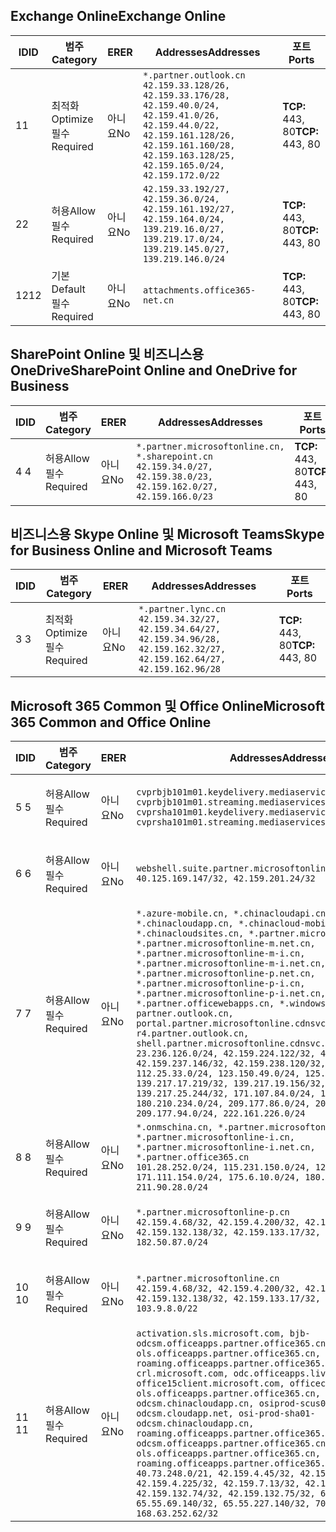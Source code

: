 <!--THIS FILE IS AUTOMATICALLY GENERATED. MANUAL CHANGES WILL BE OVERWRITTEN.-->
<!--Please contact the Office 365 Endpoints team with any questions.-->
<!--China endpoints version 2018112800-->
<!--File generated 2019-01-30 08:01:53.0525-->

## <a name="exchange-online"></a><span data-ttu-id="46eed-101">Exchange Online</span><span class="sxs-lookup"><span data-stu-id="46eed-101">Exchange Online</span></span>

<span data-ttu-id="46eed-102">ID</span><span class="sxs-lookup"><span data-stu-id="46eed-102">ID</span></span> | <span data-ttu-id="46eed-103">범주</span><span class="sxs-lookup"><span data-stu-id="46eed-103">Category</span></span> | <span data-ttu-id="46eed-104">ER</span><span class="sxs-lookup"><span data-stu-id="46eed-104">ER</span></span> | <span data-ttu-id="46eed-105">Addresses</span><span class="sxs-lookup"><span data-stu-id="46eed-105">Addresses</span></span> | <span data-ttu-id="46eed-106">포트</span><span class="sxs-lookup"><span data-stu-id="46eed-106">Ports</span></span>
-- | -------------------- | -- | --------------------------------------------------------------------------------------------------------------------------------------------------------------------------------------------------------- | ----------------
<span data-ttu-id="46eed-107">1</span><span class="sxs-lookup"><span data-stu-id="46eed-107">1</span></span> | <span data-ttu-id="46eed-108">최적화</span><span class="sxs-lookup"><span data-stu-id="46eed-108">Optimize</span></span><BR><span data-ttu-id="46eed-109">필수</span><span class="sxs-lookup"><span data-stu-id="46eed-109">Required</span></span> | <span data-ttu-id="46eed-110">아니요</span><span class="sxs-lookup"><span data-stu-id="46eed-110">No</span></span> | `*.partner.outlook.cn`<BR>`42.159.33.128/26, 42.159.33.176/28, 42.159.40.0/24, 42.159.41.0/26, 42.159.44.0/22, 42.159.161.128/26, 42.159.161.160/28, 42.159.163.128/25, 42.159.165.0/24, 42.159.172.0/22` | <span data-ttu-id="46eed-111">**TCP:** 443, 80</span><span class="sxs-lookup"><span data-stu-id="46eed-111">**TCP:** 443, 80</span></span>
<span data-ttu-id="46eed-112">2</span><span class="sxs-lookup"><span data-stu-id="46eed-112">2</span></span> | <span data-ttu-id="46eed-113">허용</span><span class="sxs-lookup"><span data-stu-id="46eed-113">Allow</span></span><BR><span data-ttu-id="46eed-114">필수</span><span class="sxs-lookup"><span data-stu-id="46eed-114">Required</span></span> | <span data-ttu-id="46eed-115">아니요</span><span class="sxs-lookup"><span data-stu-id="46eed-115">No</span></span> | `42.159.33.192/27, 42.159.36.0/24, 42.159.161.192/27, 42.159.164.0/24, 139.219.16.0/27, 139.219.17.0/24, 139.219.145.0/27, 139.219.146.0/24` | <span data-ttu-id="46eed-116">**TCP:** 443, 80</span><span class="sxs-lookup"><span data-stu-id="46eed-116">**TCP:** 443, 80</span></span>
<span data-ttu-id="46eed-117">12</span><span class="sxs-lookup"><span data-stu-id="46eed-117">12</span></span> | <span data-ttu-id="46eed-118">기본</span><span class="sxs-lookup"><span data-stu-id="46eed-118">Default</span></span><BR><span data-ttu-id="46eed-119">필수</span><span class="sxs-lookup"><span data-stu-id="46eed-119">Required</span></span> | <span data-ttu-id="46eed-120">아니요</span><span class="sxs-lookup"><span data-stu-id="46eed-120">No</span></span> | `attachments.office365-net.cn` | <span data-ttu-id="46eed-121">**TCP:** 443, 80</span><span class="sxs-lookup"><span data-stu-id="46eed-121">**TCP:** 443, 80</span></span>

## <a name="sharepoint-online-and-onedrive-for-business"></a><span data-ttu-id="46eed-122">SharePoint Online 및 비즈니스용 OneDrive</span><span class="sxs-lookup"><span data-stu-id="46eed-122">SharePoint Online and OneDrive for Business</span></span>

<span data-ttu-id="46eed-123">ID</span><span class="sxs-lookup"><span data-stu-id="46eed-123">ID</span></span> | <span data-ttu-id="46eed-124">범주</span><span class="sxs-lookup"><span data-stu-id="46eed-124">Category</span></span> | <span data-ttu-id="46eed-125">ER</span><span class="sxs-lookup"><span data-stu-id="46eed-125">ER</span></span> | <span data-ttu-id="46eed-126">Addresses</span><span class="sxs-lookup"><span data-stu-id="46eed-126">Addresses</span></span> | <span data-ttu-id="46eed-127">포트</span><span class="sxs-lookup"><span data-stu-id="46eed-127">Ports</span></span>
-- | ----------------- | -- | --------------------------------------------------------------------------------------------------------------------- | ----------------
<span data-ttu-id="46eed-128">4 </span><span class="sxs-lookup"><span data-stu-id="46eed-128">4</span></span> | <span data-ttu-id="46eed-129">허용</span><span class="sxs-lookup"><span data-stu-id="46eed-129">Allow</span></span><BR><span data-ttu-id="46eed-130">필수</span><span class="sxs-lookup"><span data-stu-id="46eed-130">Required</span></span> | <span data-ttu-id="46eed-131">아니요</span><span class="sxs-lookup"><span data-stu-id="46eed-131">No</span></span> | `*.partner.microsoftonline.cn, *.sharepoint.cn`<BR>`42.159.34.0/27, 42.159.38.0/23, 42.159.162.0/27, 42.159.166.0/23` | <span data-ttu-id="46eed-132">**TCP:** 443, 80</span><span class="sxs-lookup"><span data-stu-id="46eed-132">**TCP:** 443, 80</span></span>

## <a name="skype-for-business-online-and-microsoft-teams"></a><span data-ttu-id="46eed-133">비즈니스용 Skype Online 및 Microsoft Teams</span><span class="sxs-lookup"><span data-stu-id="46eed-133">Skype for Business Online and Microsoft Teams</span></span>

<span data-ttu-id="46eed-134">ID</span><span class="sxs-lookup"><span data-stu-id="46eed-134">ID</span></span> | <span data-ttu-id="46eed-135">범주</span><span class="sxs-lookup"><span data-stu-id="46eed-135">Category</span></span> | <span data-ttu-id="46eed-136">ER</span><span class="sxs-lookup"><span data-stu-id="46eed-136">ER</span></span> | <span data-ttu-id="46eed-137">Addresses</span><span class="sxs-lookup"><span data-stu-id="46eed-137">Addresses</span></span> | <span data-ttu-id="46eed-138">포트</span><span class="sxs-lookup"><span data-stu-id="46eed-138">Ports</span></span>
-- | -------------------- | -- | -------------------------------------------------------------------------------------------------------------------------------- | ----------------
<span data-ttu-id="46eed-139">3 </span><span class="sxs-lookup"><span data-stu-id="46eed-139">3</span></span> | <span data-ttu-id="46eed-140">최적화</span><span class="sxs-lookup"><span data-stu-id="46eed-140">Optimize</span></span><BR><span data-ttu-id="46eed-141">필수</span><span class="sxs-lookup"><span data-stu-id="46eed-141">Required</span></span> | <span data-ttu-id="46eed-142">아니요</span><span class="sxs-lookup"><span data-stu-id="46eed-142">No</span></span> | `*.partner.lync.cn`<BR>`42.159.34.32/27, 42.159.34.64/27, 42.159.34.96/28, 42.159.162.32/27, 42.159.162.64/27, 42.159.162.96/28` | <span data-ttu-id="46eed-143">**TCP:** 443, 80</span><span class="sxs-lookup"><span data-stu-id="46eed-143">**TCP:** 443, 80</span></span>

## <a name="microsoft-365-common-and-office-online"></a><span data-ttu-id="46eed-144">Microsoft 365 Common 및 Office Online</span><span class="sxs-lookup"><span data-stu-id="46eed-144">Microsoft 365 Common and Office Online</span></span>

<span data-ttu-id="46eed-145">ID</span><span class="sxs-lookup"><span data-stu-id="46eed-145">ID</span></span> | <span data-ttu-id="46eed-146">범주</span><span class="sxs-lookup"><span data-stu-id="46eed-146">Category</span></span> | <span data-ttu-id="46eed-147">ER</span><span class="sxs-lookup"><span data-stu-id="46eed-147">ER</span></span> | <span data-ttu-id="46eed-148">Addresses</span><span class="sxs-lookup"><span data-stu-id="46eed-148">Addresses</span></span> | <span data-ttu-id="46eed-149">포트</span><span class="sxs-lookup"><span data-stu-id="46eed-149">Ports</span></span>
-- | ----------------- | -- | ---------------------------------------------------------------------------------------------------------------------------------------------------------------------------------------------------------------------------------------------------------------------------------------------------------------------------------------------------------------------------------------------------------------------------------------------------------------------------------------------------------------------------------------------------------------------------------------------------------------------------------------------------------------------------------------------------------------------------------------------------------------------------------------------------------------------------------------------------------------------------------------------------------------------- | ----------------
<span data-ttu-id="46eed-150">5 </span><span class="sxs-lookup"><span data-stu-id="46eed-150">5</span></span> | <span data-ttu-id="46eed-151">허용</span><span class="sxs-lookup"><span data-stu-id="46eed-151">Allow</span></span><BR><span data-ttu-id="46eed-152">필수</span><span class="sxs-lookup"><span data-stu-id="46eed-152">Required</span></span> | <span data-ttu-id="46eed-153">아니요</span><span class="sxs-lookup"><span data-stu-id="46eed-153">No</span></span> | `cvprbjb101m01.keydelivery.mediaservices.chinacloudapi.cn, cvprbjb101m01.streaming.mediaservices.chinacloudapi.cn, cvprsha101m01.keydelivery.mediaservices.chinacloudapi.cn, cvprsha101m01.streaming.mediaservices.chinacloudapi.cn` | <span data-ttu-id="46eed-154">**TCP:** 443, 80</span><span class="sxs-lookup"><span data-stu-id="46eed-154">**TCP:** 443, 80</span></span>
<span data-ttu-id="46eed-155">6 </span><span class="sxs-lookup"><span data-stu-id="46eed-155">6</span></span> | <span data-ttu-id="46eed-156">허용</span><span class="sxs-lookup"><span data-stu-id="46eed-156">Allow</span></span><BR><span data-ttu-id="46eed-157">필수</span><span class="sxs-lookup"><span data-stu-id="46eed-157">Required</span></span> | <span data-ttu-id="46eed-158">아니요</span><span class="sxs-lookup"><span data-stu-id="46eed-158">No</span></span> | `webshell.suite.partner.microsoftonline.cn`<BR>`40.125.169.147/32, 42.159.201.24/32` | <span data-ttu-id="46eed-159">**TCP:** 443, 80</span><span class="sxs-lookup"><span data-stu-id="46eed-159">**TCP:** 443, 80</span></span>
<span data-ttu-id="46eed-160">7 </span><span class="sxs-lookup"><span data-stu-id="46eed-160">7</span></span> | <span data-ttu-id="46eed-161">허용</span><span class="sxs-lookup"><span data-stu-id="46eed-161">Allow</span></span><BR><span data-ttu-id="46eed-162">필수</span><span class="sxs-lookup"><span data-stu-id="46eed-162">Required</span></span> | <span data-ttu-id="46eed-163">아니요</span><span class="sxs-lookup"><span data-stu-id="46eed-163">No</span></span> | `*.azure-mobile.cn, *.chinacloudapi.cn, *.chinacloudapp.cn, *.chinacloud-mobile.cn, *.chinacloudsites.cn, *.partner.microsoftonline-m.cn, *.partner.microsoftonline-m.net.cn, *.partner.microsoftonline-m-i.cn, *.partner.microsoftonline-m-i.net.cn, *.partner.microsoftonline-p.net.cn, *.partner.microsoftonline-p-i.cn, *.partner.microsoftonline-p-i.net.cn, *.partner.officewebapps.cn, *.windowsazure.cn, partner.outlook.cn, portal.partner.microsoftonline.cdnsvc.com, r4.partner.outlook.cn, shell.partner.microsoftonline.cdnsvc.com`<BR>`23.236.126.0/24, 42.159.224.122/32, 42.159.233.91/32, 42.159.237.146/32, 42.159.238.120/32, 58.68.168.0/24, 112.25.33.0/24, 123.150.49.0/24, 125.65.247.0/24, 139.217.17.219/32, 139.217.19.156/32, 139.217.21.3/32, 139.217.25.244/32, 171.107.84.0/24, 180.210.232.0/24, 180.210.234.0/24, 209.177.86.0/24, 209.177.90.0/24, 209.177.94.0/24, 222.161.226.0/24` | <span data-ttu-id="46eed-164">**TCP:** 443, 80</span><span class="sxs-lookup"><span data-stu-id="46eed-164">**TCP:** 443, 80</span></span>
<span data-ttu-id="46eed-165">8 </span><span class="sxs-lookup"><span data-stu-id="46eed-165">8</span></span> | <span data-ttu-id="46eed-166">허용</span><span class="sxs-lookup"><span data-stu-id="46eed-166">Allow</span></span><BR><span data-ttu-id="46eed-167">필수</span><span class="sxs-lookup"><span data-stu-id="46eed-167">Required</span></span> | <span data-ttu-id="46eed-168">아니요</span><span class="sxs-lookup"><span data-stu-id="46eed-168">No</span></span> | `*.onmschina.cn, *.partner.microsoftonline.net.cn, *.partner.microsoftonline-i.cn, *.partner.microsoftonline-i.net.cn, *.partner.office365.cn`<BR>`101.28.252.0/24, 115.231.150.0/24, 123.235.32.0/24, 171.111.154.0/24, 175.6.10.0/24, 180.210.229.0/24, 211.90.28.0/24` | <span data-ttu-id="46eed-169">**TCP:** 443, 80</span><span class="sxs-lookup"><span data-stu-id="46eed-169">**TCP:** 443, 80</span></span>
<span data-ttu-id="46eed-170">9 </span><span class="sxs-lookup"><span data-stu-id="46eed-170">9</span></span> | <span data-ttu-id="46eed-171">허용</span><span class="sxs-lookup"><span data-stu-id="46eed-171">Allow</span></span><BR><span data-ttu-id="46eed-172">필수</span><span class="sxs-lookup"><span data-stu-id="46eed-172">Required</span></span> | <span data-ttu-id="46eed-173">아니요</span><span class="sxs-lookup"><span data-stu-id="46eed-173">No</span></span> | `*.partner.microsoftonline-p.cn`<BR>`42.159.4.68/32, 42.159.4.200/32, 42.159.7.156/32, 42.159.132.138/32, 42.159.133.17/32, 42.159.135.78/32, 182.50.87.0/24` | <span data-ttu-id="46eed-174">**TCP:** 443, 80</span><span class="sxs-lookup"><span data-stu-id="46eed-174">**TCP:** 443, 80</span></span>
<span data-ttu-id="46eed-175">10 </span><span class="sxs-lookup"><span data-stu-id="46eed-175">10</span></span> | <span data-ttu-id="46eed-176">허용</span><span class="sxs-lookup"><span data-stu-id="46eed-176">Allow</span></span><BR><span data-ttu-id="46eed-177">필수</span><span class="sxs-lookup"><span data-stu-id="46eed-177">Required</span></span> | <span data-ttu-id="46eed-178">아니요</span><span class="sxs-lookup"><span data-stu-id="46eed-178">No</span></span> | `*.partner.microsoftonline.cn`<BR>`42.159.4.68/32, 42.159.4.200/32, 42.159.7.156/32, 42.159.132.138/32, 42.159.133.17/32, 42.159.135.78/32, 103.9.8.0/22` | <span data-ttu-id="46eed-179">**TCP:** 443, 80</span><span class="sxs-lookup"><span data-stu-id="46eed-179">**TCP:** 443, 80</span></span>
<span data-ttu-id="46eed-180">11 </span><span class="sxs-lookup"><span data-stu-id="46eed-180">11</span></span> | <span data-ttu-id="46eed-181">허용</span><span class="sxs-lookup"><span data-stu-id="46eed-181">Allow</span></span><BR><span data-ttu-id="46eed-182">필수</span><span class="sxs-lookup"><span data-stu-id="46eed-182">Required</span></span> | <span data-ttu-id="46eed-183">아니요</span><span class="sxs-lookup"><span data-stu-id="46eed-183">No</span></span> | `activation.sls.microsoft.com, bjb-odcsm.officeapps.partner.office365.cn, bjb-ols.officeapps.partner.office365.cn, bjb-roaming.officeapps.partner.office365.cn, crl.microsoft.com, odc.officeapps.live.com, office15client.microsoft.com, officecdn.microsoft.com, ols.officeapps.partner.office365.cn, osi-prod-bjb01-odcsm.chinacloudapp.cn, osiprod-scus01-odcsm.cloudapp.net, osi-prod-sha01-odcsm.chinacloudapp.cn, roaming.officeapps.partner.office365.cn, sha-odcsm.officeapps.partner.office365.cn, sha-ols.officeapps.partner.office365.cn, sha-roaming.officeapps.partner.office365.cn`<BR>`40.73.248.0/21, 42.159.4.45/32, 42.159.4.50/32, 42.159.4.225/32, 42.159.7.13/32, 42.159.132.73/32, 42.159.132.74/32, 42.159.132.75/32, 65.52.98.231/32, 65.55.69.140/32, 65.55.227.140/32, 70.37.81.47/32, 168.63.252.62/32` | <span data-ttu-id="46eed-184">**TCP:** 443, 80</span><span class="sxs-lookup"><span data-stu-id="46eed-184">**TCP:** 443, 80</span></span>
